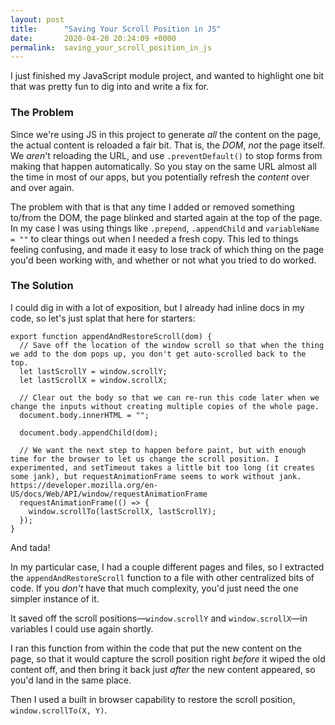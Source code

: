 ```yaml
---
layout: post
title:      "Saving Your Scroll Position in JS"
date:       2020-04-20 20:24:09 +0000
permalink:  saving_your_scroll_position_in_js
---
```



I just finished my JavaScript module project, and wanted to highlight one bit that was pretty fun to dig into and write a fix for.

### The Problem

Since we're using JS in this project to generate *all* the content on the page, the actual content is reloaded a fair bit. That is, the *DOM*, *not* the page itself. We *aren*'t reloading the URL, and use `.preventDefault()` to stop forms from making that happen automatically. So you stay on the same URL almost all the time in most of our apps, but you potentially refresh the *content* over and over again.

The problem with that is that any time I added or removed something to/from the DOM, the page blinked and started again at the top of the page. In my case I was using things like `.prepend`, `.appendChild` and `variableName = ""` to clear things out when I needed a fresh copy.  This led to things feeling confusing, and made it easy to lose track of which thing on the page you'd been working with, and whether or not what you tried to do worked.

### The Solution

I could dig in with a lot of exposition, but I already had inline docs in my code, so let's just splat that here for starters:

```
export function appendAndRestoreScroll(dom) {
  // Save off the location of the window scroll so that when the thing we add to the dom pops up, you don't get auto-scrolled back to the top.
  let lastScrollY = window.scrollY;
  let lastScrollX = window.scrollX;

  // Clear out the body so that we can re-run this code later when we change the inputs without creating multiple copies of the whole page.
  document.body.innerHTML = "";

  document.body.appendChild(dom);

  // We want the next step to happen before paint, but with enough time for the browser to let us change the scroll position. I experimented, and setTimeout takes a little bit too long (it creates some jank), but requestAnimationFrame seems to work without jank. https://developer.mozilla.org/en-US/docs/Web/API/window/requestAnimationFrame
  requestAnimationFrame(() => {
    window.scrollTo(lastScrollX, lastScrollY);
  });
}
```

And tada!

In my particular case, I had a couple different pages and files, so I extracted the `appendAndRestoreScroll` function to a file with other centralized bits of code. If you *don't* have that much complexity, you'd just need the one simpler instance of it. 

It saved off the scroll positions—`window.scrollY` and `window.scrollX`—in variables I could use again shortly.

I ran this function from within the code that put the new content on the page, so that it would capture the scroll position right *before* it wiped the old content off, and then bring it back just *after* the new content appeared, so you'd land in the same place. 

Then I used a built in browser capability to restore the scroll position, `window.scrollTo(X, Y)`.


